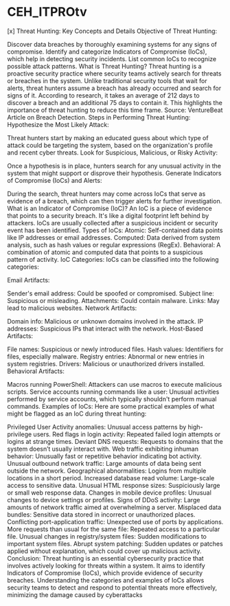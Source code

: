 # CEH_ITPROtv

[x] Threat Hunting: Key Concepts and Details
Objective of Threat Hunting:

Discover data breaches by thoroughly examining systems for any signs of compromise.
Identify and categorize Indicators of Compromise (IoCs), which help in detecting security incidents.
List common IoCs to recognize possible attack patterns.
What is Threat Hunting?
Threat hunting is a proactive security practice where security teams actively search for threats or breaches in the system.
Unlike traditional security tools that wait for alerts, threat hunters assume a breach has already occurred and search for signs of it.
According to research, it takes an average of 212 days to discover a breach and an additional 75 days to contain it. This highlights the importance of threat hunting to reduce this time frame.
Source: VentureBeat Article on Breach Detection.
Steps in Performing Threat Hunting:
Hypothesize the Most Likely Attack:

Threat hunters start by making an educated guess about which type of attack could be targeting the system, based on the organization's profile and recent cyber threats.
Look for Suspicious, Malicious, or Risky Activity:

Once a hypothesis is in place, hunters search for any unusual activity in the system that might support or disprove their hypothesis.
Generate Indicators of Compromise (IoCs) and Alerts:

During the search, threat hunters may come across IoCs that serve as evidence of a breach, which can then trigger alerts for further investigation.
What is an Indicator of Compromise (IoC)?
An IoC is a piece of evidence that points to a security breach. It's like a digital footprint left behind by attackers.
IoCs are usually collected after a suspicious incident or security event has been identified.
Types of IoCs:
Atomic: Self-contained data points like IP addresses or email addresses.
Computed: Data derived from system analysis, such as hash values or regular expressions (RegEx).
Behavioral: A combination of atomic and computed data that points to a suspicious pattern of activity.
IoC Categories:
IoCs can be classified into the following categories:

Email Artifacts:

Sender's email address: Could be spoofed or compromised.
Subject line: Suspicious or misleading.
Attachments: Could contain malware.
Links: May lead to malicious websites.
Network Artifacts:

Domain info: Malicious or unknown domains involved in the attack.
IP addresses: Suspicious IPs that interact with the network.
Host-Based Artifacts:

File names: Suspicious or newly introduced files.
Hash values: Identifiers for files, especially malware.
Registry entries: Abnormal or new entries in system registries.
Drivers: Malicious or unauthorized drivers installed.
Behavioral Artifacts:

Macros running PowerShell: Attackers can use macros to execute malicious scripts.
Service accounts running commands like a user: Unusual activities performed by service accounts, which typically shouldn't perform manual commands.
Examples of IoCs:
Here are some practical examples of what might be flagged as an IoC during threat hunting:

Privileged User Activity anomalies: Unusual access patterns by high-privilege users.
Red flags in login activity: Repeated failed login attempts or logins at strange times.
Deviant DNS requests: Requests to domains that the system doesn’t usually interact with.
Web traffic exhibiting inhuman behavior: Unusually fast or repetitive behavior indicating bot activity.
Unusual outbound network traffic: Large amounts of data being sent outside the network.
Geographical abnormalities: Logins from multiple locations in a short period.
Increased database read volume: Large-scale access to sensitive data.
Unusual HTML response sizes: Suspiciously large or small web response data.
Changes in mobile device profiles: Unusual changes to device settings or profiles.
Signs of DDoS activity: Large amounts of network traffic aimed at overwhelming a server.
Misplaced data bundles: Sensitive data stored in incorrect or unauthorized places.
Conflicting port-application traffic: Unexpected use of ports by applications.
More requests than usual for the same file: Repeated access to a particular file.
Unusual changes in registry/system files: Sudden modifications to important system files.
Abrupt system patching: Sudden updates or patches applied without explanation, which could cover up malicious activity.
Conclusion:
Threat hunting is an essential cybersecurity practice that involves actively looking for threats within a system. It aims to identify Indicators of Compromise (IoCs), which provide evidence of security breaches. Understanding the categories and examples of IoCs allows security teams to detect and respond to potential threats more effectively, minimizing the damage caused by cyberattacks​
